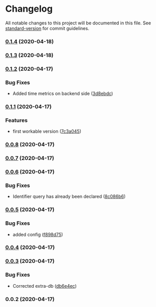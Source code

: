 # Changelog

All notable changes to this project will be documented in this file. See [standard-version](https://github.com/conventional-changelog/standard-version) for commit guidelines.

### [0.1.4](https://github.com/kolegm/racer-model-rpc/compare/v0.1.3...v0.1.4) (2020-04-18)

### [0.1.3](https://github.com/kolegm/racer-model-rpc/compare/v0.1.2...v0.1.3) (2020-04-18)

### [0.1.2](https://github.com/kolegm/racer-model-rpc/compare/v0.1.1...v0.1.2) (2020-04-17)


### Bug Fixes

* Added time metrics on backend side ([3d8ebdc](https://github.com/kolegm/racer-model-rpc/commit/3d8ebdc8db2c474dc031d6d570bb763cc89633ce))

### [0.1.1](https://github.com/kolegm/racer-model-rpc/compare/v0.0.8...v0.1.1) (2020-04-17)


### Features

* first workable version ([7c3a045](https://github.com/kolegm/racer-model-rpc/commit/7c3a0457e0cd23f29ec2d648651f8871e36c9dbc))

### [0.0.8](https://github.com/kolegm/racer-model-rpc/compare/v0.0.7...v0.0.8) (2020-04-17)

### [0.0.7](https://github.com/kolegm/racer-model-rpc/compare/v0.0.6...v0.0.7) (2020-04-17)

### [0.0.6](https://github.com/kolegm/racer-model-rpc/compare/v0.0.5...v0.0.6) (2020-04-17)


### Bug Fixes

* Identifier query has already been declared ([8c086b6](https://github.com/kolegm/racer-model-rpc/commit/8c086b62389f4a0fb519cf21aff86af67e0c562f))

### [0.0.5](https://github.com/kolegm/racer-model-rpc/compare/v0.0.4...v0.0.5) (2020-04-17)


### Bug Fixes

* added config ([f898d75](https://github.com/kolegm/racer-model-rpc/commit/f898d75817df064cf9509f3a43b9c95365e74276))

### [0.0.4](https://github.com/kolegm/racer-model-rpc/compare/v0.0.3...v0.0.4) (2020-04-17)

### [0.0.3](https://github.com/kolegm/racer-model-rpc/compare/v0.0.2...v0.0.3) (2020-04-17)


### Bug Fixes

* Corrected extra-db ([db6e4ec](https://github.com/kolegm/racer-model-rpc/commit/db6e4eccf65609c6a5c68a8d36f705ab47eff53e))

### 0.0.2 (2020-04-17)
